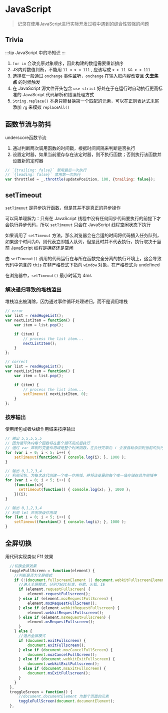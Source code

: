 # JavaScript

> 记录在使用JavaScript进行实际开发过程中遇到的综合性较强的问题


## Trivia

:::tip
JavaScript 中的冷知识
:::

1. `for in` 会改变原对象顺序，因此构建的数组需要重新排序
2. JS内对数值判断，不能用 `11 < x < 111` , 应该写成 `x > 11 && x < 111`
3. 选择框一般通过 `onchange` 事件监听，`onchange` 在输入框内容改变且 **失去焦点** 的时候触发
4. 在 JavaScript 源文件开头包含 `use strict` 好处在于在运行时自动执行更高标准的 JavaScript 代码解析和错误处理方式
5. `String.replace()` 本身只能替换第一个匹配的元素，可以在正则表达式末尾添加 `/g` 来模拟 `replaceAll()`


## 函数节流与防抖

underscore函数节流

1. 通过判断两次调用函数的时间戳，根据时间间隔来判断是否执行
2. 设置定时器，如果当前缓存存在该定时器，则不执行函数；否则执行该函数并设置新的定时器

```javascript
// `{trailing: false}` 禁用最后一次执行
// `{leading: false}` 禁用第一次执行
var throttled = _.throttle(updatePosition, 100, {trailing: false});
```


## setTimeout

`setTimeout` 是异步执行函数，但是其并不是真正的异步操作

可以简单理解为：只有在 JavaScript 线程中没有任何同步代码要执行的前提下才会执行异步代码，所以 `setTimeout` 只会在 JavaScript 线程空闲状态下执行

如果调用了 `setTimeout` 方法，那么浏览器会在合适的时间将代码插入任务队列，如果这个时间为0，则代表立即插入队列，但是此时并不代表执行，执行取决于当前 JavaScript 线程是拥挤还是空闲

由 `setTimeout()` 调用的代码运行在与所在函数完全分离的执行环境上，这会导致代码中包含的 `this` 在非严格模式下指向 `window` 对象，在严格模式为 undefined

在浏览器中，`setTimeout()` 最小时延为 4ms

### 解决递归导致的堆栈溢出

堆栈溢出被消除，因为通过事件循环处理递归，而不是调用堆栈

```javascript
// error
var list = readHugeList();
var nextListItem = function() {
    var item = list.pop();

    if (item) {
        // process the list item...
        nextListItem();
    }
};

// correct
var list = readHugeList();
var nextListItem = function() {
    var item = list.pop();

    if (item) {
        // process the list item...
        setTimeout( nextListItem, 0);
    }
};
```

### 按序输出

使用闭包或者块级作用域来按序输出

```javascript
// 输出 5,5,5,5,5
// 因为循环体内每个函数将在整个循环完成后执行
// 通过 var 声明的变量作用域是整个封闭函数，在执行完毕后 i 会被自动添加到当前的执行环境
for (var i = 0; i < 5; i++) {
    setTimeout(function() { console.log(i); }, 1000 );
}

// 输出 0,1,2,3,4
// 利用闭包，为每次迭代创建一个唯一作用域，并将该变量的每个唯一值存储在其作用域中
for (var i = 0; i < 5; i++) {
    (function(x){
      setTimeout(function() { console.log(x); }, 1000 );
    })(i);
}

// 输出 0,1,2,3,4
// 利用 let 声明块级作用域
for (let i = 0; i < 5; i++) {
    setTimeout(function() { console.log(i); }, 1000 );
}
```


## 全屏切换

用代码实现类似 F11 效果

```javascript
  //切换全屏效果
  toggleFullScreen = function(element) {
    //判断是否为全屏模式
    if (!(document.fullscreenElement || document.webkitFullscreenElement || document.mozFullScreenElement || document.msFullscreenElement)) {
      //进入全屏模式，分别为W3C标准，谷歌，火狐，IE
      if (element.requestFullscreen) {
          element.requestFullscreen();
      } else if (element.mozRequestFullScreen) {
          element.mozRequestFullScreen();
      } else if (element.webkitRequestFullscreen) {
          element.webkitRequestFullscreen();
      } else if (element.msRequestFullscreen) {
          element.msRequestFullscreen();
      }
    } else {
      //退出全屏模式
      if (document.exitFullscreen) {
          document.exitFullscreen();
      } else if (document.mozCancelFullScreen) {
          document.mozCancelFullScreen();
      } else if (document.webkitExitFullscreen) {
          document.webkitExitFullscreen();
      } else if (document.msExitFullscreen) {
          document.msExitFullscreen();
      }
    }
  },
  troggleScreen = function() {
      //document.documentElement 为整个页面的元素
      toggleFullScreen(document.documentElement);
  },
```